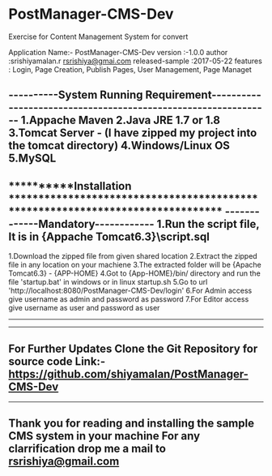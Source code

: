# PostManager-CMS-Dev
Exercise for Content Management System for convert

Application Name:- PostManager-CMS-Dev
version			:-1.0.0
author			:srishiyamalan.r rsrishiya@gmai.com
released-sample	:2017-05-22
features		: Login, Page Creation, Publish Pages, User Management, Page Managet


----------System Running Requirement---------------------------------------------------------------
1.Appache Maven
2.Java JRE 1.7 or 1.8
3.Tomcat Server - (I have zipped my project into the tomcat directory)
4.Windows/Linux OS
5.MySQL
---------------------------------------------------------------------------------------------------

**********Installation ******************************************************************************
-------------Mandatory------------
1.Run the script file, It is in {Appache Tomcat6.3}\script.sql
----------------------------------
1.Download the zipped file from given shared location
2.Extract the zipped file in any location on your machiene
3.The extracted folder will be {Apache Tomcat6.3} - {APP-HOME}
4.Got to {App-HOME}/bin/ directory and run the file 'startup.bat' in windows or in linux startup.sh
5.Go to url 'http://localhost:8080/PostManager-CMS-Dev/login'
6.For Admin access give username as admin and password as password
7.For Editor access give username as user and password as user
******************************************************************************************************


-----------------------------------------------------------------------------------------------------
For Further Updates
Clone the Git Repository for source code
Link:- https://github.com/shiyamalan/PostManager-CMS-Dev
-----------------------------------------------------------------------------------------------------



-------------------------------------------------------------------------------------------
Thank you for reading and installing the sample CMS system in your machine
For any clarrification
drop me a mail to rsrishiya@gmail.com
-------------------------------------------------------------------------------------------

